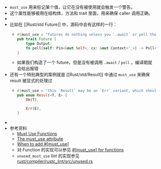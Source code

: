 - `must_use` 用来标记某个值，让它在没有被使用就会触发一个警告。
- 这个属性能够被用在结构体，方法和 trait 里面，用来确保 caller 调用正确。
-
- 比如在 [[Rust/std Future]] 中，源码中会有这样的一行：
	- ```rust
	  #[must_use = "futures do nothing unless you `.await` or poll them"]
	  pub trait Future {
	      type Output;
	      fn poll(self: Pin<&mut Self>, cx: &mut Context<'_>) -> Poll<Self::Output>;
	  }
	  ```
	- 如果我们构造了一个 future，但是没有被调用 `.await` / `poll` ，编译期就会给出报错
- 还有一个特别典型的案例就是 [[Rust/std/Result]] 中通过 `must_use` 来确保 result 被显式的处理过
	- ```rust
	  #[must_use = "this `Result` may be an `Err` variant, which should be handled"]
	  pub enum Result<T, E> {
	      Ok(T),
	  
	      Err(E),
	  }
	  ```
-
- 参考资料
	- [Must Use Functions](https://rust-lang.github.io/rfcs/1940-must-use-functions.html)
	- [The must_use attribute](https://doc.rust-lang.org/reference/attributes/diagnostics.html#the-must_use-attribute)
	- [When to add #[must_use]](https://std-dev-guide.rust-lang.org/code-considerations/design/must-use.html)
	- 对 Function 的实现可以参见 [#[must_use] for functions](https://github.com/rust-lang/rust/pull/43728)
	- `unused_must_use` lint 的实现参见 [rust/compiler/rustc_lint/src/unused.rs](https://github.com/rust-lang/rust/blob/master/compiler/rustc_lint/src/unused.rs)